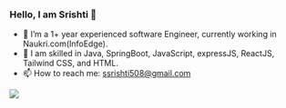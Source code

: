 ### Hello, I am Srishti 👋


- 🔭 I’m a 1+ year experienced software Engineer, currently working in Naukri.com(InfoEdge).
- 💬 I am skilled in Java, SpringBoot, JavaScript, expressJS, ReactJS, Tailwind CSS, and HTML.
- 📫 How to reach me: ssrishti508@gmail.com

<img src = "https://github-readme-stats.vercel.app/api?username=shri299&&show_icons=true&title_color=ffffff&icon_color=bb2acf&text_color=daf7dc&bg_color=151515">
